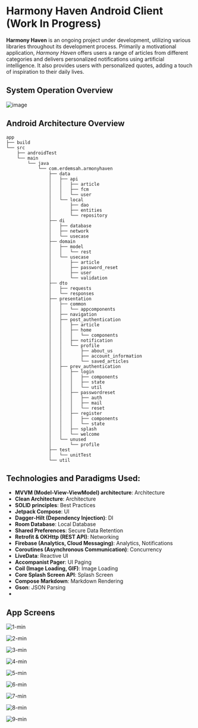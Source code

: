 # **Harmony Haven Android Client (Work In Progress)**

**Harmony Haven** is an ongoing project under development, utilizing various libraries throughout its development process. Primarily a motivational application, *Harmony Haven* offers users a range of articles from different categories and delivers personalized notifications using artificial intelligence. It also provides users with personalized quotes, adding a touch of inspiration to their daily lives.

## System Operation Overview

![image](https://github.com/erdemserhat/HarmonyHavenAndroidClient/assets/116950260/b02ad5f5-0154-48bf-a813-33b750f34397)



## Android Architecture Overview


```plaintext
app
├── build
└── src
    ├── androidTest
    └── main
        └── java
            └── com.erdemsah.armonyhaven
                ├── data
                │   ├── api
                │   │   ├── article
                │   │   ├── fcm
                │   │   └── user
                │   └── local
                │       ├── dao
                │       ├── entities
                │       └── repository
                ├── di
                │   ├── database
                │   ├── network
                │   └── usecase
                ├── domain
                │   ├── model
                │   │   └── rest
                │   └── usecase
                │       ├── article
                │       ├── password_reset
                │       ├── user
                │       └── validation
                ├── dto
                │   ├── requests
                │   └── responses
                ├── presentation
                │   ├── common
                │   │   └── appcomponents
                │   ├── navigation
                │   ├── post_authentication
                │   │   ├── article
                │   │   ├── home
                │   │   │   └── components
                │   │   ├── notification
                │   │   └── profile
                │   │       ├── about_us
                │   │       ├── account_information
                │   │       └── saved_articles
                │   ├── prev_authentication
                │   │   ├── login
                │   │   │   ├── components
                │   │   │   ├── state
                │   │   │   └── util
                │   │   ├── passwordreset
                │   │   │   ├── auth
                │   │   │   ├── mail
                │   │   │   └── reset
                │   │   ├── register
                │   │   │   ├── components
                │   │   │   └── state
                │   │   ├── splash
                │   │   └── welcome
                │   └── unused
                │       └── profile
                ├── test
                │   └── unitTest
                └── util
```

## Technologies and Paradigms Used:


- **MVVM (Model-View-ViewModel) architecture**: Architecture
- **Clean Architecture**: Architecture
- **SOLID principles**: Best Practices
- **Jetpack Compose**: UI
- **Dagger-Hilt (Dependency Injection)**: DI
- **Room Database**: Local Database
- **Shared Preferences**: Secure Data Retention
- **Retrofit & OKHttp (REST API)**: Networking
- **Firebase (Analytics, Cloud Messaging)**: Analytics, Notifications
- **Coroutines (Asynchronous Communication)**: Concurrency
- **LiveData**: Reactive UI
- **Accompanist Pager**: UI Paging
- **Coil (Image Loading, GIF)**: Image Loading
- **Core Splash Screen API**: Splash Screen
- **Compose Markdown**: Markdown Rendering
- **Gson**: JSON Parsing
- 

## App Screens

![1-min](https://github.com/erdemserhat/HarmonyHavenAndroidClient/assets/116950260/639a2683-11b1-4bce-8814-027d3adc837e)

![2-min](https://github.com/erdemserhat/HarmonyHavenAndroidClient/assets/116950260/7cf35236-97cc-4c52-82e6-f3cdb598a62e)

![3-min](https://github.com/erdemserhat/HarmonyHavenAndroidClient/assets/116950260/e60042f5-42c1-4021-ad3c-d0064421a78e)

![4-min](https://github.com/erdemserhat/HarmonyHavenAndroidClient/assets/116950260/68fc94d2-c267-414a-9899-c3e4d402d57e)

![5-min](https://github.com/erdemserhat/HarmonyHavenAndroidClient/assets/116950260/88082c71-4b35-4bf2-867e-f28a9b0cf0a3)

![6-min](https://github.com/erdemserhat/HarmonyHavenAndroidClient/assets/116950260/34820ee5-ec03-47fb-b404-40875cb2f48c)

![7-min](https://github.com/erdemserhat/HarmonyHavenAndroidClient/assets/116950260/45009d57-7767-443b-8177-1234b061533e)

![8-min](https://github.com/erdemserhat/HarmonyHavenAndroidClient/assets/116950260/5afcca94-52d7-437c-b368-dbb76d34876b)

![9-min](https://github.com/erdemserhat/HarmonyHavenAndroidClient/assets/116950260/b7b322bb-1e8c-4589-be61-7f9bea1bbf7c)























